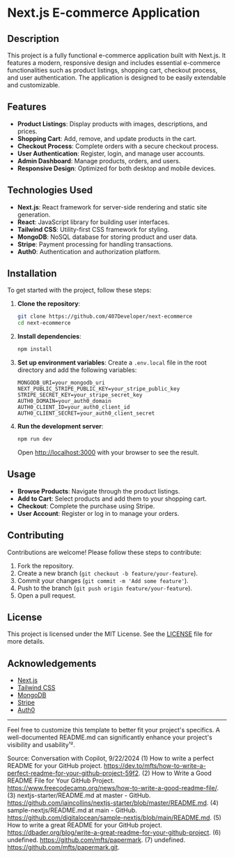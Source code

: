 # Next.js E-commerce Application

## Description

This project is a fully functional e-commerce application built with Next.js. It features a modern, responsive design and includes essential e-commerce functionalities such as product listings, shopping cart, checkout process, and user authentication. The application is designed to be easily extendable and customizable.

## Features

- **Product Listings**: Display products with images, descriptions, and prices.
- **Shopping Cart**: Add, remove, and update products in the cart.
- **Checkout Process**: Complete orders with a secure checkout process.
- **User Authentication**: Register, login, and manage user accounts.
- **Admin Dashboard**: Manage products, orders, and users.
- **Responsive Design**: Optimized for both desktop and mobile devices.

## Technologies Used

- **Next.js**: React framework for server-side rendering and static site generation.
- **React**: JavaScript library for building user interfaces.
- **Tailwind CSS**: Utility-first CSS framework for styling.
- **MongoDB**: NoSQL database for storing product and user data.
- **Stripe**: Payment processing for handling transactions.
- **Auth0**: Authentication and authorization platform.

## Installation

To get started with the project, follow these steps:

1. **Clone the repository**:
    ```bash
    git clone https://github.com/407Developer/next-ecommerce
    cd next-ecommerce
    ```

2. **Install dependencies**:
    ```bash
    npm install
    ```

3. **Set up environment variables**:
    Create a `.env.local` file in the root directory and add the following variables:
    ```env
    MONGODB_URI=your_mongodb_uri
    NEXT_PUBLIC_STRIPE_PUBLIC_KEY=your_stripe_public_key
    STRIPE_SECRET_KEY=your_stripe_secret_key
    AUTH0_DOMAIN=your_auth0_domain
    AUTH0_CLIENT_ID=your_auth0_client_id
    AUTH0_CLIENT_SECRET=your_auth0_client_secret
    ```

4. **Run the development server**:
    ```bash
    npm run dev
    ```
    Open [http://localhost:3000](http://localhost:3000) with your browser to see the result.

## Usage

- **Browse Products**: Navigate through the product listings.
- **Add to Cart**: Select products and add them to your shopping cart.
- **Checkout**: Complete the purchase using Stripe.
- **User Account**: Register or log in to manage your orders.

## Contributing

Contributions are welcome! Please follow these steps to contribute:

1. Fork the repository.
2. Create a new branch (`git checkout -b feature/your-feature`).
3. Commit your changes (`git commit -m 'Add some feature'`).
4. Push to the branch (`git push origin feature/your-feature`).
5. Open a pull request.

## License

This project is licensed under the MIT License. See the [LICENSE](LICENSE) file for more details.

## Acknowledgements

- [Next.js](https://nextjs.org/)
- [Tailwind CSS](https://tailwindcss.com/)
- [MongoDB](https://www.mongodb.com/)
- [Stripe](https://stripe.com/)
- [Auth0](https://auth0.com/)

---

Feel free to customize this template to better fit your project's specifics. A well-documented README.md can significantly enhance your project's visibility and usability¹².

Source: Conversation with Copilot, 9/22/2024
(1) How to write a perfect README for your GitHub project. https://dev.to/mfts/how-to-write-a-perfect-readme-for-your-github-project-59f2.
(2) How to Write a Good README File for Your GitHub Project. https://www.freecodecamp.org/news/how-to-write-a-good-readme-file/.
(3) nextjs-starter/README.md at master - GitHub. https://github.com/iaincollins/nextjs-starter/blob/master/README.md.
(4) sample-nextjs/README.md at main - GitHub. https://github.com/digitalocean/sample-nextjs/blob/main/README.md.
(5) How to write a great README for your GitHub project. https://dbader.org/blog/write-a-great-readme-for-your-github-project.
(6) undefined. https://github.com/mfts/papermark.
(7) undefined. https://github.com/mfts/papermark.git.
